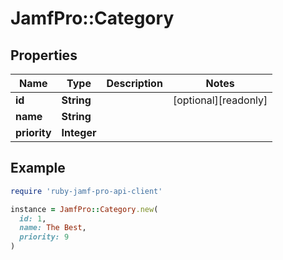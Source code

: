 # JamfPro::Category

## Properties

| Name | Type | Description | Notes |
| ---- | ---- | ----------- | ----- |
| **id** | **String** |  | [optional][readonly] |
| **name** | **String** |  |  |
| **priority** | **Integer** |  |  |

## Example

```ruby
require 'ruby-jamf-pro-api-client'

instance = JamfPro::Category.new(
  id: 1,
  name: The Best,
  priority: 9
)
```


